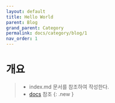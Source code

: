 ```yaml
---
layout: default
title: Hello World
parent: Blog
grand_parent: Category
permalink: docs/category/blog/1
nav_order: 1
---
```


# 개요

> - index.md 문서를 참조하여 작성한다.
> - [docs](https://just-the-docs.github.io/just-the-docs/) 참조
{: .new }
